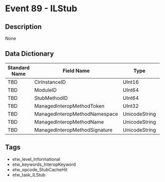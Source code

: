 # Event 89 - ILStub

## Description
None

## Data Dictionary
|Standard Name|Field Name|Type|Description|Sample Value|
|---|---|---|---|---|
|TBD|ClrInstanceID|UInt16|None|`None`|
|TBD|ModuleID|UInt64|None|`None`|
|TBD|StubMethodID|UInt64|None|`None`|
|TBD|ManagedInteropMethodToken|UInt32|None|`None`|
|TBD|ManagedInteropMethodNamespace|UnicodeString|None|`None`|
|TBD|ManagedInteropMethodName|UnicodeString|None|`None`|
|TBD|ManagedInteropMethodSignature|UnicodeString|None|`None`|

## Tags
* etw_level_Informational
* etw_keywords_InteropKeyword
* etw_opcode_StubCacheHit
* etw_task_ILStub